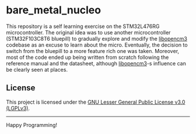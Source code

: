 # bare_metal_nucleo

This repository is a self learning exercise on the STM32L476RG microcontroller. The original idea was to use another microcontroller (STM32F103C8T6 bluepill) to gradually explore and modify the [libopencm3](https://github.com/libopencm3/libopencm3) codebase as an excuse to learn about the micro. Eventually, the decision to switch from the bluepill to a more feature rich one was taken. Moreover, most of the code ended up being written from scratch following the reference manual and the datasheet, although [libopencm3](https://github.com/libopencm3/libopencm3)-s influence can be clearly seen at places.

## License

This project is licensed under the [GNU Lesser General Public License v3.0 (LGPLv3)](LICENSE).

---

Happy Programming!

